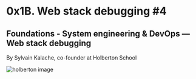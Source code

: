 # 0x1B. Web stack debugging #4

## Foundations - System engineering & DevOps ― Web stack debugging

By Sylvain Kalache, co-founder at Holberton School

![holberton image](https://s3.amazonaws.com/intranet-projects-files/holbertonschool-sysadmin_devops/313/frdkCrb.jpg)
